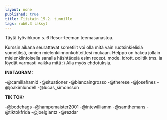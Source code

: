 ```yaml
---
layout: none
published: true
title: Tiistain 15.2. tunnille
tags: rub6.3 läksyt
---
```

Täytä työvihkoon s. 6 Resor-teeman teemasanastoa.

Kurssin aikana seurattavat sometilit voi olla mitä vain ruotsinkielisiä sometilejä, omien mielenkiinnonkohteittesi mukaan. Helppo on hakea jollain mielenkiintoisella sanalla häshtägejä esim recept, mode, idrott, politik tms. ja löydät varmasti vaikka mitä :) Alla myös ehdotuksia. 
 
**INSTAGRAM:**

-@camillahamid
-@situationer
-@biancaingrosso
-@therese
-@josefines
-@joakimlundell
-@lucas_simonsson

**TIK TOK:**

-@bodehags
-@hampemaister2001
-@intewilliamm
-@samthemans
-@tiktokfrida
-@joelglantz
-@rezdar